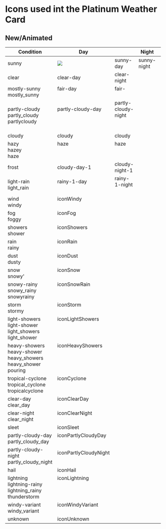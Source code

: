# Icons used int the Platinum Weather Card

## New/Animated

| Condition                                                                 | Day                                                                                                   |                                         | Night       | Notes |
| ------------------------------------------------------------------------- | ----------------------------------------------------------------------------------------------------- | --------------------------------------- | ----------- | ----- |
| sunny                                                                     | ![](https://raw.githubusercontent.com/Makin-Things/platinum-weather-card/master/dist/a-sunny-day.svg) | sunny-day                               | sunny-night |
| clear                                                                     | clear-day                                                                                             | clear-night                             |
| mostly-sunny<br>mostly_sunny                                              | fair-day<br>&nbsp;                                                                                    | fair-<br>&nbsp;                         |
| partly-cloudy<br>partly_cloudy<br>partlycloudy                            | partly-cloudy-day<br>&nbsp;<br>&nbsp;                                                                 | partly-cloudy-night<br>&nbsp;<br>&nbsp; |
| cloudy                                                                    | cloudy                                                                                                | cloudy                                  |
| hazy<br>hazey<br>haze                                                     | haze<br><br>&nbsp;                                                                                    | haze<br><br>&nbsp;                      |
| frost                                                                     | cloudy-day-1                                                                                          | cloudy-night-1                          |
| light-rain<br>light_rain                                                  | rainy-1-day<br>&nbsp;                                                                                 | rainy-1-night<br>&nbsp;                 |
| wind<br>windy                                                             | iconWindy<br>&nbsp;                                                                                   |
| fog<br>foggy                                                              | iconFog<br>&nbsp;                                                                                     |
| showers<br>shower                                                         | iconShowers<br>&nbsp;                                                                                 |
| rain<br>rainy                                                             | iconRain<br>&nbsp;                                                                                    |
| dust<br>dusty                                                             | iconDust<br>&nbsp;                                                                                    |
| snow<br>snowy'                                                            | iconSnow<br>&nbsp;                                                                                    |
| snowy-rainy<br>snowy_rainy<br>snowyrainy                                  | iconSnowRain<br><br>&nbsp;                                                                            |
| storm<br>stormy                                                           | iconStorm<br>&nbsp;                                                                                   |
| light-showers<br>light-shower<br>light_showers<br>light_shower            | iconLightShowers<br><br><br>&nbsp;                                                                    |
| heavy-showers<br>heavy-shower<br>heavy_showers<br>heavy_shower<br>pouring | iconHeavyShowers<br><br><br><br>&nbsp;                                                                |
| tropical-cyclone<br>tropical_cyclone<br>tropicalcyclone                   | iconCyclone<br><br>&nbsp;                                                                             |
| clear-day<br>clear_day                                                    | iconClearDay<br>&nbsp;                                                                                |
| clear-night<br>clear_night                                                | iconClearNight<br>&nbsp;                                                                              |
| sleet                                                                     | iconSleet                                                                                             |
| partly-cloudy-day<br>partly_cloudy_day                                    | iconPartlyCloudyDay<br>&nbsp;                                                                         |
| partly-cloudy-night<br>partly_cloudy_night                                | iconPartlyCloudyNight<br>&nbsp;                                                                       |
| hail                                                                      | iconHail                                                                                              |
| lightning<br>lightning-rainy<br>lightning_rainy<br>thunderstorm           | iconLightning<br><br><br>&nbsp;                                                                       |
| windy-variant<br>windy_variant                                            | iconWindyVariant<br>&nbsp;                                                                            |
| unknown                                                                   | iconUnknown                                                                                           |
